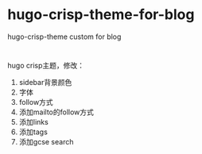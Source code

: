 # hugo-crisp-theme-for-blog
hugo-crisp-theme custom for blog
#
hugo crisp主题，修改：
1. sidebar背景颜色
2. 字体
3. follow方式
4. 添加mailto的follow方式
5. 添加links
6. 添加tags
7. 添加gcse search
